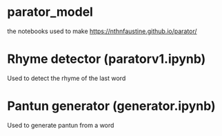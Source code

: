 # parator_model
the notebooks used to make https://nthnfaustine.github.io/parator/

# Rhyme detector (paratorv1.ipynb)
Used to detect the rhyme of the last word

# Pantun generator (generator.ipynb)
Used to generate pantun from a word
